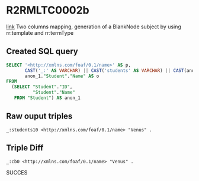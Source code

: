 # R2RMLTC0002b
[link](https://www.w3.org/TR/rdb2rdf-test-cases/#R2RMLTC0002b)
Two columns mapping, generation of a BlankNode subject by using rr:template and rr:termType

## Created SQL query
```sql
SELECT '<http://xmlns.com/foaf/0.1/name>' AS p,
       CAST('_:' AS VARCHAR) || CAST('students' AS VARCHAR) || CAST(anon_1."Student"."ID" AS VARCHAR) AS s,
       anon_1."Student"."Name" AS o
FROM
  (SELECT "Student"."ID",
          "Student"."Name"
   FROM "Student") AS anon_1
```

## Raw ouput triples
```
_:students10 <http://xmlns.com/foaf/0.1/name> "Venus" .
```

## Triple Diff
```diff
_:cb0 <http://xmlns.com/foaf/0.1/name> "Venus" .
```

SUCCES